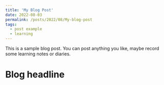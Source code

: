 ```yaml
---
title: 'My Blog Post'
date: 2022-08-03
permalink: /posts/2022/08/My-blog-post
tags:
  - post example
  - learning
---
```


This is a sample blog post. You can post anything you like, maybe record some learning notes or diaries.

Blog headline
======
